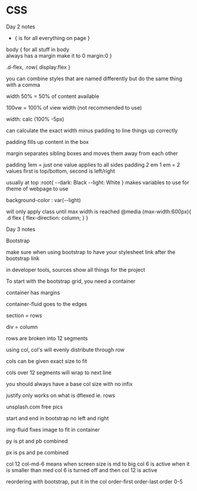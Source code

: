 # CSS

Day 2 notes

* {
    is for all everything on page
}

body {
 for all stuff in body   
 always has a margin make it to 0
 margin:0
}

.d-flex,
.row{
display:flex
}

you can combine styles that are named differently but do the same thing with a comma

width 50% = 50% of content available

100vw = 100% of view width (not recommended to use)

width: calc (100% -5px)

can calculate the exact width minus padding to line things up correctly

padding fills up content in the box

margin separates sibling boxes and moves them away from each other


padding 1em  = just one value applies to all sides
padding 2 em 1 em  = 2 values first is top/bottom, second is left/right

usually at top
:root{ 
    --dark: Black
    --light: White
}
makes variables to use for theme of webpage to use

background-color : var(--light)

will only apply class until max width is reached
@media (max-width:600px){
.d flex {
    flex-direction: column;
}
}

Day 3 notes

Bootstrap

make sure when using bootstrap to have your stylesheet link after the bootstrap link

in developer tools, sources show all things for the project


To start with the bootstrap grid, you need a container

container has margins

container-fluid goes to the edges

section = rows

div = column

rows are broken into 12 segments

using col, col's will evenly distribute through row

cols can be given exact size to fit

cols over 12 segments will wrap to next line

you should always have a base col size with no infix 

justify only works on what is dflexed ie. rows

unsplash.com free pics 

start and end in bootstrap no left and right

img-fluid fixes image to fit in container

py is pt and pb combined

px is ps and pe combined

col 12 col-md-6
means when screen size is md to big col 6 is active
when it is smaller than med col 6 is turned off and then col 12 is active

reordering with bootstrap, put it in the col
order-first
order-last
order 0-5



